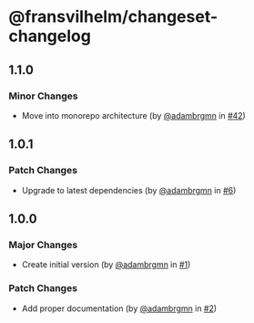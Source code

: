 # @fransvilhelm/changeset-changelog

## 1.1.0

### Minor Changes

- Move into monorepo architecture (by [@adambrgmn](https://github.com/adambrgmn)
  in [#42](https://github.com/adambrgmn/fransvilhelm/pull/42))

## 1.0.1

### Patch Changes

- Upgrade to latest dependencies (by [@adambrgmn](https://github.com/adambrgmn)
  in [#6](https://github.com/adambrgmn/changeset-changelog/pull/6))

## 1.0.0

### Major Changes

- Create initial version (by [@adambrgmn](https://github.com/adambrgmn) in
  [#1](https://github.com/adambrgmn/changeset-changelog/pull/1))

### Patch Changes

- Add proper documentation (by [@adambrgmn](https://github.com/adambrgmn) in
  [#2](https://github.com/adambrgmn/changeset-changelog/pull/2))
